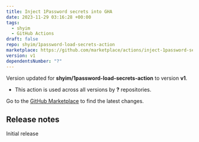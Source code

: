 ```yaml
---
title: Inject 1Password secrets into GHA
date: 2023-11-29 03:16:28 +00:00
tags:
  - shyim
  - GitHub Actions
draft: false
repo: shyim/1password-load-secrets-action
marketplace: https://github.com/marketplace/actions/inject-1password-secrets-into-gha
version: v1
dependentsNumber: "?"
---
```



Version updated for **shyim/1password-load-secrets-action** to version **v1**.
- This action is used across all versions by **?** repositories.

Go to the [GitHub Marketplace](https://github.com/marketplace/actions/inject-1password-secrets-into-gha) to find the latest changes.

## Release notes

Initial release
